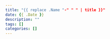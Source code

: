 ```yaml
---
title: "{{ replace .Name "-" " " | title }}"
date: {{ .Date }}
description: ""
tags: []
categories: []
---
```


